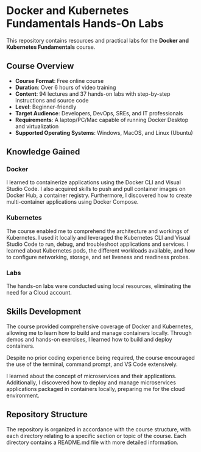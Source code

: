 # Docker and Kubernetes Fundamentals Hands-On Labs

This repository contains resources and practical labs for the **Docker and Kubernetes Fundamentals** course.

## Course Overview

- **Course Format**: Free online course
- **Duration**: Over 6 hours of video training
- **Content**: 94 lectures and 37 hands-on labs with step-by-step instructions and source code
- **Level**: Beginner-friendly
- **Target Audience**: Developers, DevOps, SREs, and IT professionals
- **Requirements**: A laptop/PC/Mac capable of running Docker Desktop and virtualization
- **Supported Operating Systems**: Windows, MacOS, and Linux (Ubuntu)

## Knowledge Gained

### Docker

I learned to containerize applications using the Docker CLI and Visual Studio Code. I also acquired skills to push and pull container images on Docker Hub, a container registry. Furthermore, I discovered how to create multi-container applications using Docker Compose.

### Kubernetes

The course enabled me to comprehend the architecture and workings of Kubernetes. I used it locally and leveraged the Kubernetes CLI and Visual Studio Code to run, debug, and troubleshoot applications and services. I learned about Kubernetes pods, the different workloads available, and how to configure networking, storage, and set liveness and readiness probes.

### Labs

The hands-on labs were conducted using local resources, eliminating the need for a Cloud account.

## Skills Development

The course provided comprehensive coverage of Docker and Kubernetes, allowing me to learn how to build and manage containers locally. Through demos and hands-on exercises, I learned how to build and deploy containers. 

Despite no prior coding experience being required, the course encouraged the use of the terminal, command prompt, and VS Code extensively. 

I learned about the concept of microservices and their applications. Additionally, I discovered how to deploy and manage microservices applications packaged in containers locally, preparing me for the cloud environment.

## Repository Structure

The repository is organized in accordance with the course structure, with each directory relating to a specific section or topic of the course. Each directory contains a README.md file with more detailed information.

